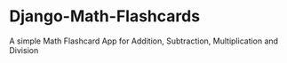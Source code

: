 # Django-Math-Flashcards
A simple Math Flashcard App for Addition, Subtraction, Multiplication and Division

